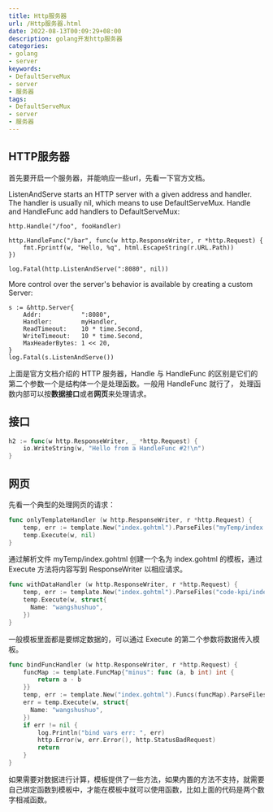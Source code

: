 ```yaml
---
title: Http服务器
url: /Http服务器.html
date: 2022-08-13T00:09:29+08:00
description: golang开发http服务器
categories:
- golang
- server
keywords:
- DefaultServeMux
- server
- 服务器
tags:
- DefaultServeMux
- server
- 服务器
---
```


## HTTP服务器

首先要开启一个服务器，并能响应一些url，先看一下官方文档。

ListenAndServe starts an HTTP server with a given address and handler. The
handler is usually nil, which means to use DefaultServeMux. Handle and
HandleFunc add handlers to DefaultServeMux:

    http.Handle("/foo", fooHandler)

    http.HandleFunc("/bar", func(w http.ResponseWriter, r *http.Request) {
        fmt.Fprintf(w, "Hello, %q", html.EscapeString(r.URL.Path))
    })

    log.Fatal(http.ListenAndServe(":8080", nil))

More control over the server's behavior is available by creating a custom
Server:

    s := &http.Server{
        Addr:           ":8080",
        Handler:        myHandler,
        ReadTimeout:    10 * time.Second,
        WriteTimeout:   10 * time.Second,
        MaxHeaderBytes: 1 << 20,
    }
    log.Fatal(s.ListenAndServe())

上面是官方文档介绍的 HTTP 服务器，Handle 与 HandleFunc 的区别是它们的第二个参数一个是结构体一个是处理函数。一般用 HandleFunc 就行了， 
处理函数内部可以按**数据接口**或者**网页**来处理请求。 

## 接口

```go
h2 := func(w http.ResponseWriter, _ *http.Request) {
    io.WriteString(w, "Hello from a HandleFunc #2!\n")
}
```

## 网页
先看一个典型的处理网页的请求：
```go
func onlyTemplateHandler (w http.ResponseWriter, r *http.Request) {
    temp, err := template.New("index.gohtml").ParseFiles("myTemp/index.gohtml")
    temp.Execute(w, nil)
}
```
通过解析文件 myTemp/index.gohtml 创建一个名为 index.gohtml 的模板，通过 Execute 方法将内容写到 ResponseWriter 以相应请求。

```go
func withDataHandler (w http.ResponseWriter, r *http.Request) {
    temp, err := template.New("index.gohtml").ParseFiles("code-kpi/index.gohtml")
    temp.Execute(w, struct{
      Name: "wangshushuo",
    })
}
```
一般模板里面都是要绑定数据的，可以通过 Execute 的第二个参数将数据传入模板。

```go
func bindFuncHandler (w http.ResponseWriter, r *http.Request) {
    funcMap := template.FuncMap{"minus": func (a, b int) int {
        return a - b
    }}
    temp, err := template.New("index.gohtml").Funcs(funcMap).ParseFiles("code-kpi/index.gohtml")
    err = temp.Execute(w, struct{
      Name: "wangshushuo",
    })
    if err != nil {
        log.Println("bind vars err: ", err)
        http.Error(w, err.Error(), http.StatusBadRequest)
        return
    }
}
```
如果需要对数据进行计算，模板提供了一些方法，如果内置的方法不支持，就需要自己绑定函数到模板中，才能在模板中就可以使用函数，比如上面的代码是两个数字相减函数。